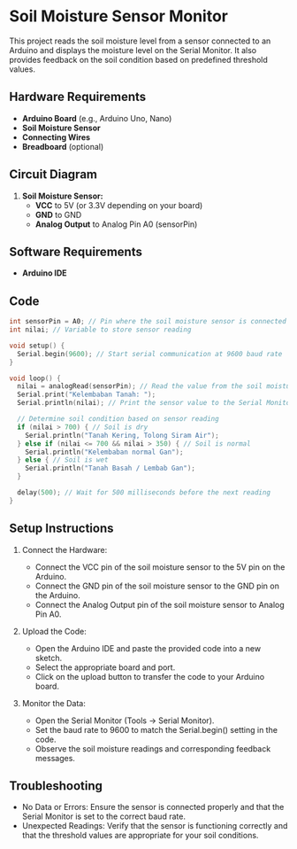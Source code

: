 # Soil Moisture Sensor Monitor

This project reads the soil moisture level from a sensor connected to an Arduino and displays the moisture level on the Serial Monitor. It also provides feedback on the soil condition based on predefined threshold values.

## Hardware Requirements

- **Arduino Board** (e.g., Arduino Uno, Nano)
- **Soil Moisture Sensor**
- **Connecting Wires**
- **Breadboard** (optional)

## Circuit Diagram

1. **Soil Moisture Sensor:**
   - **VCC** to 5V (or 3.3V depending on your board)
   - **GND** to GND
   - **Analog Output** to Analog Pin A0 (sensorPin)

## Software Requirements

- **Arduino IDE**

## Code

```cpp
int sensorPin = A0; // Pin where the soil moisture sensor is connected
int nilai; // Variable to store sensor reading

void setup() {
  Serial.begin(9600); // Start serial communication at 9600 baud rate
}

void loop() {
  nilai = analogRead(sensorPin); // Read the value from the soil moisture sensor
  Serial.print("Kelembaban Tanah: ");
  Serial.println(nilai); // Print the sensor value to the Serial Monitor

  // Determine soil condition based on sensor reading
  if (nilai > 700) { // Soil is dry
    Serial.println("Tanah Kering, Tolong Siram Air");
  } else if (nilai <= 700 && nilai > 350) { // Soil is normal
    Serial.println("Kelembaban normal Gan");
  } else { // Soil is wet
    Serial.println("Tanah Basah / Lembab Gan");
  }

  delay(500); // Wait for 500 milliseconds before the next reading
}
```

## Setup Instructions

1. Connect the Hardware:

   - Connect the VCC pin of the soil moisture sensor to the 5V pin on the Arduino.
   - Connect the GND pin of the soil moisture sensor to the GND pin on the Arduino.
   - Connect the Analog Output pin of the soil moisture sensor to Analog Pin A0.

2. Upload the Code:

   - Open the Arduino IDE and paste the provided code into a new sketch.
   - Select the appropriate board and port.
   - Click on the upload button to transfer the code to your Arduino board.

3. Monitor the Data:
   - Open the Serial Monitor (Tools -> Serial Monitor).
   - Set the baud rate to 9600 to match the Serial.begin() setting in the code.
   - Observe the soil moisture readings and corresponding feedback messages.

## Troubleshooting

- No Data or Errors: Ensure the sensor is connected properly and that the Serial Monitor is set to the correct baud rate.
- Unexpected Readings: Verify that the sensor is functioning correctly and that the threshold values are appropriate for your soil conditions.
